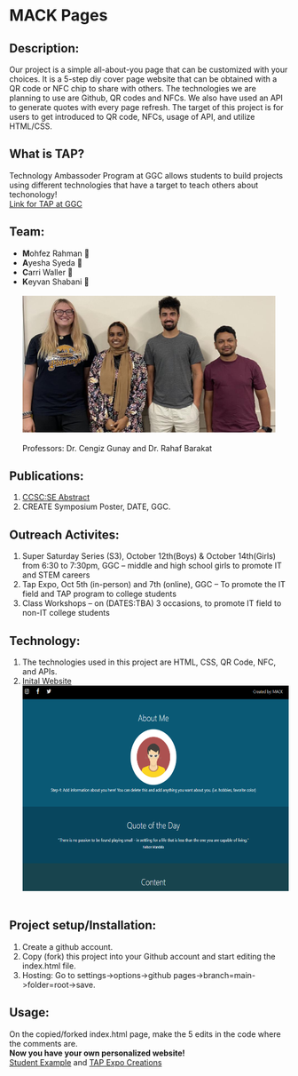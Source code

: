 # MACK Pages
## Description:
Our project is a simple all-about-you page that can be customized with your choices. It is a 5-step diy cover page website that can be obtained with a QR code or NFC chip to share with others. The technologies we are planning to use are Github, QR codes and NFCs. We also have used an API to generate quotes with every page refresh. The target of this project is for users to get introduced to QR code, NFCs, usage of API, and utilize HTML/CSS.
## What is TAP?
Technology Ambassoder Program at GGC allows students to build projects using different technologies that have a target to teach others about techonology!<br/>
[Link for TAP at GGC](https://www.ggc.edu/academics/schools/school-of-science-and-technology/research-internships-service-learning/technology-ambassador-program/)
## Team:
* **M**ohfez Rahman :slightly_smiling_face:
* **A**yesha Syeda &#128153;
* **C**arri Waller &#127872;
* **K**eyvan Shabani &#129497;<br/><br/>
<img src="/media/mack.jpg" alt="Team Photo" style="width:456px; height:246px;"><br/><br/>
Professors: Dr. Cengiz Gunay and Dr. Rahaf Barakat
## Publications:
1. [CCSC:SE Abstract](/documents/CCSC:SEabstract.md)
2. CREATE Symposium Poster, DATE, GGC.
## Outreach Activites:
1. Super Saturday Series (S3), October 12th(Boys) & October 14th(Girls) from 6:30 to 7:30pm, GGC – middle and high school girls to promote IT and STEM careers
2. Tap Expo, Oct 5th (in-person) and 7th (online), GGC – To promote the IT field and TAP program to college students
3. Class Workshops – on (DATES:TBA) 3 occasions, to promote IT field to non-IT college students
## Technology:
1. The technologies used in this project are HTML, CSS, QR Code, NFC, and APIs.
2. [Inital Website](https://techambassadors-ggc.github.io/MACK/code/index.html)<br/>
<img src="/media/MACKpages.PNG" alt="Inital Website Photo" style="width:580px; height:370px;"><br/><br/>
## Project setup/Installation:
1. Create a github account.<br/>
2. Copy (fork) this project into your Github account and start editing the index.html file.<br/>
3. Hosting: Go to settings->options->github pages->branch=main->folder=root->save.<br/>
## Usage:
On the copied/forked index.html page, make the 5 edits in the code where the comments are.<br/>
**Now you have your own personalized website! <br/>**
[Student Example](http://cwaller.altervista.org/TAP/Student1.html) and [TAP Expo Creations](/code/MACK_Pages.md)
